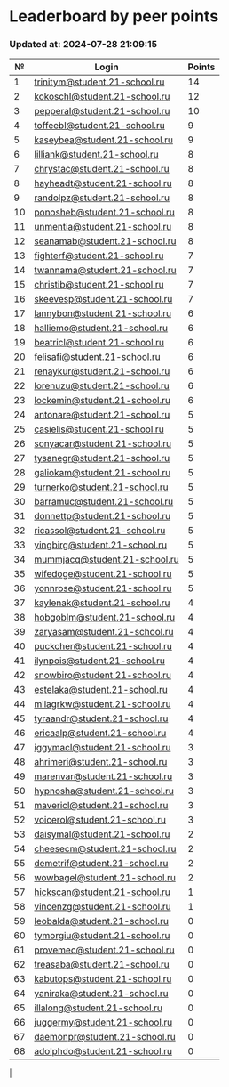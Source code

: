 # Leaderboard by peer points

### Updated at: 2024-07-28 21:09:15

| № | Login | Points |
|---|-------|--------|
|1|trinitym@student.21-school.ru|14|
|2|kokoschl@student.21-school.ru|12|
|3|pepperal@student.21-school.ru|10|
|4|toffeebl@student.21-school.ru|9|
|5|kaseybea@student.21-school.ru|9|
|6|lilliank@student.21-school.ru|8|
|7|chrystac@student.21-school.ru|8|
|8|hayheadt@student.21-school.ru|8|
|9|randolpz@student.21-school.ru|8|
|10|ponosheb@student.21-school.ru|8|
|11|unmentia@student.21-school.ru|8|
|12|seanamab@student.21-school.ru|8|
|13|fighterf@student.21-school.ru|7|
|14|twannama@student.21-school.ru|7|
|15|christib@student.21-school.ru|7|
|16|skeevesp@student.21-school.ru|7|
|17|lannybon@student.21-school.ru|6|
|18|halliemo@student.21-school.ru|6|
|19|beatricl@student.21-school.ru|6|
|20|felisafi@student.21-school.ru|6|
|21|renaykur@student.21-school.ru|6|
|22|lorenuzu@student.21-school.ru|6|
|23|lockemin@student.21-school.ru|6|
|24|antonare@student.21-school.ru|5|
|25|casielis@student.21-school.ru|5|
|26|sonyacar@student.21-school.ru|5|
|27|tysanegr@student.21-school.ru|5|
|28|galiokam@student.21-school.ru|5|
|29|turnerko@student.21-school.ru|5|
|30|barramuc@student.21-school.ru|5|
|31|donnettp@student.21-school.ru|5|
|32|ricassol@student.21-school.ru|5|
|33|yingbirg@student.21-school.ru|5|
|34|mummjacq@student.21-school.ru|5|
|35|wifedoge@student.21-school.ru|5|
|36|yonnrose@student.21-school.ru|5|
|37|kaylenak@student.21-school.ru|4|
|38|hobgoblm@student.21-school.ru|4|
|39|zaryasam@student.21-school.ru|4|
|40|puckcher@student.21-school.ru|4|
|41|ilynpois@student.21-school.ru|4|
|42|snowbiro@student.21-school.ru|4|
|43|estelaka@student.21-school.ru|4|
|44|milagrkw@student.21-school.ru|4|
|45|tyraandr@student.21-school.ru|4|
|46|ericaalp@student.21-school.ru|4|
|47|iggymacl@student.21-school.ru|3|
|48|ahrimeri@student.21-school.ru|3|
|49|marenvar@student.21-school.ru|3|
|50|hypnosha@student.21-school.ru|3|
|51|mavericl@student.21-school.ru|3|
|52|voicerol@student.21-school.ru|3|
|53|daisymal@student.21-school.ru|2|
|54|cheesecm@student.21-school.ru|2|
|55|demetrif@student.21-school.ru|2|
|56|wowbagel@student.21-school.ru|2|
|57|hickscan@student.21-school.ru|1|
|58|vincenzg@student.21-school.ru|1|
|59|leobalda@student.21-school.ru|0|
|60|tymorgiu@student.21-school.ru|0|
|61|provemec@student.21-school.ru|0|
|62|treasaba@student.21-school.ru|0|
|63|kabutops@student.21-school.ru|0|
|64|yaniraka@student.21-school.ru|0|
|65|illalong@student.21-school.ru|0|
|66|juggermy@student.21-school.ru|0|
|67|daemonpr@student.21-school.ru|0|
|68|adolphdo@student.21-school.ru|0|
|
